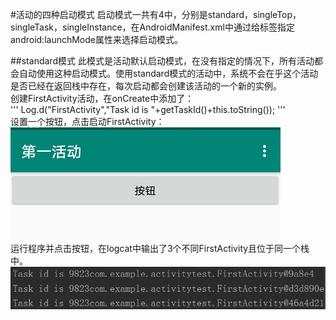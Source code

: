 #活动的四种启动模式
启动模式一共有4中，分别是standard，singleTop，singleTask，singleInstance，在AndroidManifest.xml中通过给<activity>标签指定android:launchMode属性来选择启动模式。<br/>

##standard模式
此模式是活动默认启动模式，在没有指定的情况下，所有活动都会自动使用这种启动模式。使用standard模式的活动中，系统不会在乎这个活动是否已经在返回栈中存在，每次启动都会创建该活动的一个新的实例。<br/>
创建FirstActivity活动，在onCreate中添加了：<br/>
'''
	Log.d("FirstActivity","Task id is "+getTaskId()+this.toString());
'''
<br/>设置一个按钮，点击启动FirstActivity：<br/>
![FirstActivity界面](/ActivityTest/img/FA活动界面.png)
<br/>
运行程序并点击按钮，在logcat中输出了3个不同FirstActivity且位于同一个栈中。<br/>
![standard模式logcat](/ActivityTest/img/standard.png)